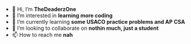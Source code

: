 - 👋 Hi, I’m **TheDeaderzOne**
- 👀 I’m interested in **learning more coding**
- 🌱 I’m currently learning **some USACO practice problems and AP CSA**
- 💞️ I’m looking to collaborate on **nothin much, just a student**
- 📫 How to reach me **nah**

<!---
TheDeaderzOne/TheDeaderzOne is a ✨ special ✨ repository because its `README.md` (this file) appears on your GitHub profile.
You can click the Preview link to take a look at your changes.
--->
